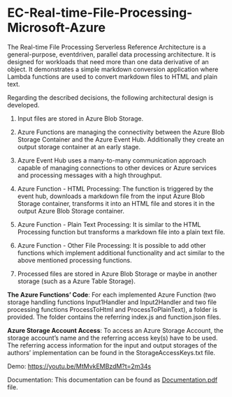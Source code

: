 # EC-Real-time-File-Processing-Microsoft-Azure
The Real-time File Processing Serverless Reference Architecture is a general-purpose, eventdriven,
parallel data processing architecture. It is designed for workloads that need more than one
data derivative of an object. It demonstrates a simple markdown conversion application where Lambda
functions are used to convert markdown files to HTML and plain text.

Regarding the described decisions, the following architectural design is developed.

1. Input files are stored in Azure Blob Storage.

2. Azure Functions are managing the connectivity between the Azure Blob Storage Container and the Azure Event Hub. Additionally they create an output storage container at an early stage.

3. Azure Event Hub uses a many-to-many communication approach capable of managing connections to other devices or Azure services and processing messages with a high throughput.

4. Azure Function - HTML Processing: The function is triggered by the event hub, downloads a markdown file from the input Azure Blob Storage container, transforms it into an HTML file and stores it in the output Azure Blob Storage container.

5. Azure Function - Plain Text Processing: It is similar to the HTML Processing function but transforms a markdown file into a plain text file.

6. Azure Function - Other File Processing: It is possible to add other functions which implement additional functionality and act similar to the above mentioned processing functions.

7. Processed files are stored in Azure Blob Storage or maybe in another storage (such as a Azure Table Storage).

**The Azure Functions’ Code**: For each implemented Azure Function (two storage handling functions Input1Handler and Input2Handler and two file processing functions ProcessToHtml and ProcessToPlainText), a folder is provided. The folder contains the referring index.js and function.json files.

**Azure Storage Account Access**: To access an Azure Storage Account, the storage account’s name and the referring access key(s) have to be used. The referring access information for the input and output storages of the authors’ implementation can be found in the StorageAccessKeys.txt file.

Demo: https://youtu.be/MtMvkEMBzdM?t=2m34s

Documentation: This documentation can be found as [Documentation.pdf](..Documentation.pdf) file.